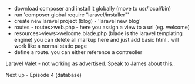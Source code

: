 - download composer  and install it globally (move to usr/local/bin)
- run 'composer global require "laravel/installer"'
- create new laravel project (blog) - 'laravel new blog'
- routes - routes>web.php - here you assign a view to a url  (eg. welcome)
- resources>views>welcome.blade.php (blade is the laravel templating engine)
you can delete all markup here and just add basic html.. will work like a normal static page
- define a route. you can either reference a contreoller

Laravel Valet - not working as advertised. Speak to James about this..


Next up - Episode 4 (database)

